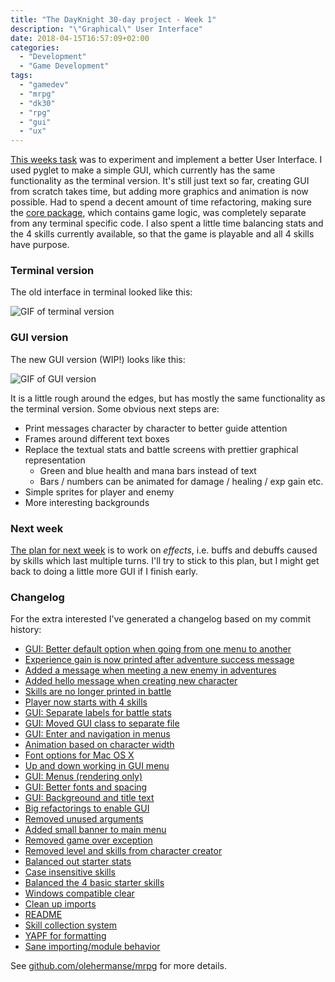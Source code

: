 ```yaml
---
title: "The DayKnight 30-day project - Week 1"
description: "\"Graphical\" User Interface"
date: 2018-04-15T16:57:09+02:00
categories:
  - "Development"
  - "Game Development"
tags:
  - "gamedev"
  - "mrpg"
  - "dk30"
  - "rpg"
  - "gui"
  - "ux"
---
```

[This weeks task](../dayknight30) was to experiment and implement a better User Interface.
I used pyglet to make a simple GUI, which currently has the same functionality as the terminal version.
It's still just text so far, creating GUI from scratch takes time, but adding more graphics and animation is now possible.
Had to spend a decent amount of time refactoring, making sure the [core package](https://github.com/olehermanse/mrpg/tree/132fa999c792a1b8e34dc766cc9a5eb689a8b657/mrpg/core), which contains game logic, was completely separate from any terminal specific code.
I also spent a little time balancing stats and the 4 skills currently available, so that the game is playable and all 4 skills have purpose.

### Terminal version

The old interface in terminal looked like this:

![GIF of terminal version](/mrpg/terminal_0.gif)

### GUI version

The new GUI version (WIP!) looks like this:

![GIF of GUI version](/mrpg/gui_0.gif)

It is a little rough around the edges, but has mostly the same functionality as the terminal version.
Some obvious next steps are:

* Print messages character by character to better guide attention
* Frames around different text boxes
* Replace the textual stats and battle screens with prettier graphical representation
  * Green and blue health and mana bars instead of text
  * Bars / numbers can be animated for damage / healing / exp gain etc.
* Simple sprites for player and enemy
* More interesting backgrounds

### Next week

[The plan for next week](../dayknight30) is to work on _effects_, i.e. buffs and debuffs caused by skills which last multiple turns.
I'll try to stick to this plan, but I might get back to doing a little more GUI if I finish early.

### Changelog

For the extra interested I've generated a changelog based on my commit history:

* [GUI: Better default option when going from one menu to another](https://github.com/olehermanse/mrpg/commit/733bf2fc45f77c0f5fcede417b11693d8b1aca17)
* [Experience gain is now printed after adventure success message](https://github.com/olehermanse/mrpg/commit/448c1ac35479a4bee4c0256e37cd81debf1ec185)
* [Added a message when meeting a new enemy in adventures](https://github.com/olehermanse/mrpg/commit/64807218b7c6a4bb8bacdbc1376596e689df308d)
* [Added hello message when creating new character](https://github.com/olehermanse/mrpg/commit/d9f2d4848819db1747ff304fadf87b98f9e5cd5d)
* [Skills are no longer printed in battle](https://github.com/olehermanse/mrpg/commit/ab95c269bb69ea20f2ab07791fa9f28af68050db)
* [Player now starts with 4 skills](https://github.com/olehermanse/mrpg/commit/e38872841e783a2a88269d79f4ec886c23d436bb)
* [GUI: Separate labels for battle stats](https://github.com/olehermanse/mrpg/commit/2d65f12b50898f83d762d32b237ab7d7589e265d)
* [GUI: Moved GUI class to separate file](https://github.com/olehermanse/mrpg/commit/d6b56d2b2f49f88338ac9a7eec9b80d09b6dadb1)
* [GUI: Enter and navigation in menus](https://github.com/olehermanse/mrpg/commit/e8766d1180bae4451a3291de0f3d4384b617b263)
* [Animation based on character width](https://github.com/olehermanse/mrpg/commit/11fc7be111bbf407d9271b560763bce28dc45077)
* [Font options for Mac OS X](https://github.com/olehermanse/mrpg/commit/8fe60aaef22f2ca174bfb3cbb9510577f31e65a0)
* [Up and down working in GUI menu](https://github.com/olehermanse/mrpg/commit/097ab39c8a6f4c8825fa90f12de6ad008057018b)
* [GUI: Menus (rendering only)](https://github.com/olehermanse/mrpg/commit/953b4914d3cc115864e1de82c1acf5c66e658fbb)
* [GUI: Better fonts and spacing](https://github.com/olehermanse/mrpg/commit/29b4cc2cedf2c99f5e83bda7cfa4937b2ede18aa)
* [GUI: Backgreound and title text](https://github.com/olehermanse/mrpg/commit/a5b13c2e810ace73fe87df35a41857fdcf5e1981)
* [Big refactorings to enable GUI](https://github.com/olehermanse/mrpg/commit/c699b6ebc68694f6ddaefe63fea788c5e73f08f1)
* [Removed unused arguments](https://github.com/olehermanse/mrpg/commit/7e87fb4cbb6353da9821ee400323dd42f1d3fd0c)
* [Added small banner to main menu](https://github.com/olehermanse/mrpg/commit/ca51b4ab708bd540cbbd22e4847bbb7e46f016d6)
* [Removed game over exception](https://github.com/olehermanse/mrpg/commit/cd3cd7455112a76a3ef08196b9f8c56424ede72b)
* [Removed level and skills from character creator](https://github.com/olehermanse/mrpg/commit/3419c2a4afba393dd57d27dc27b8c90b196ad8fe)
* [Balanced out starter stats](https://github.com/olehermanse/mrpg/commit/7c2140467e53c2bf5e62e1dc8c1cea689559a353)
* [Case insensitive skills](https://github.com/olehermanse/mrpg/commit/7a3d75f2f5dc956c83f0278d3fb33e4e0caa17bc)
* [Balanced the 4 basic starter skills](https://github.com/olehermanse/mrpg/commit/8d162a98f24317d65d60330ca9fafbf0f05a1d19)
* [Windows compatible clear](https://github.com/olehermanse/mrpg/commit/243b2c3abaf62bccfa42c3fc113a6885faa5d479)
* [Clean up imports](https://github.com/olehermanse/mrpg/commit/535e02da7e6f2030fd8b706b367aaa2c7f35b854)
* [README](https://github.com/olehermanse/mrpg/commit/574ba1bcda7a8579df7fe0b9c4e2dfb488fbcfbb)
* [Skill collection system](https://github.com/olehermanse/mrpg/commit/7fe94030d990b7a4e8178b4639cac673e78515ed)
* [YAPF for formatting](https://github.com/olehermanse/mrpg/commit/424d43b84ec98f90a933273ad879407b48756a62)
* [Sane importing/module behavior](https://github.com/olehermanse/mrpg/commit/9a81003632b5415f17426a3ad3e940c4e1c2d293)

See [github.com/olehermanse/mrpg](https://github.com/olehermanse/mrpg) for more details.
